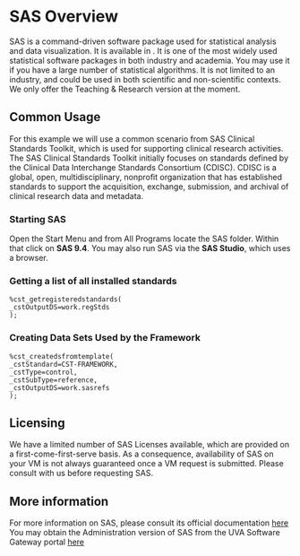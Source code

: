 # SAS Overview

SAS is a command-driven software package used for statistical analysis
and data visualization. It is available in .
It is one of the most widely used statistical software packages in both industry and academia.
You may use it if you have a large number of statistical algorithms. It is not limited to an industry,
and could be used in both scientific and non-scientific contexts. We only offer the Teaching & Research version
at the moment. 

## Common Usage

For this example we will use a common scenario from SAS Clinical Standards Toolkit, which is used for supporting clinical
research activities. The SAS Clinical Standards Toolkit initially focuses on standards defined by the Clinical Data 
Interchange Standards Consortium (CDISC). CDISC is a global, open, multidisciplinary, nonprofit organization that 
has established standards to support the acquisition, exchange, submission, and archival of clinical research data and metadata. 

### Starting SAS

Open the Start Menu and from All Programs locate the SAS folder. Within that click on **SAS 9.4**. You may also run SAS via the 
**SAS Studio**, which uses a browser. 

### Getting a list of all installed standards
	
	%cst_getregisteredstandards(
	_cstOutputDS=work.regStds
	);

### Creating Data Sets Used by the Framework

	%cst_createdsfromtemplate(
    _cstStandard=CST-FRAMEWORK,
    _cstType=control,
    _cstSubType=reference,
    _cstOutputDS=work.sasrefs
    );


## Licensing

We have a limited number of SAS Licenses available, which are provided on a first-come-first-serve basis. 
As a consequence, availability of SAS on your VM is not always guaranteed once a VM request is submitted.
Please consult with us before requesting SAS. 

## More information

For more information on SAS, please consult its official documentation [here](http://support.sas.com/documentation/)
You may obtain the Administration version of SAS from the UVA Software Gateway portal [here](http://its.virginia.edu/software/displayPackages.php?tId=12)



